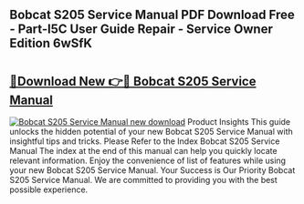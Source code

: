 ## Bobcat S205 Service Manual PDF Download Free - Part-l5C User Guide Repair - Service Owner Edition 6wSfK

# <h2><a href="http://bc45802.oget.top/?id=Bobcat+S205+Service+Manual">🔗Download New 👉🔴 Bobcat S205 Service Manual</a></h2>

[![Bobcat S205 Service Manual new download](https://i.imgur.com/5g1atiW.png)](http://bc45802.oget.top/?id=Bobcat+S205+Service+Manual)
Product Insights This guide unlocks the hidden potential of your new Bobcat S205 Service Manual with insightful tips and tricks. Please Refer to the Index Bobcat S205 Service Manual The index at the end of this manual can help you quickly locate relevant information. Enjoy the convenience of list of features while using your new Bobcat S205 Service Manual. Your Success is Our Priority Bobcat S205 Service Manual. We are committed to providing you with the best possible experience.
